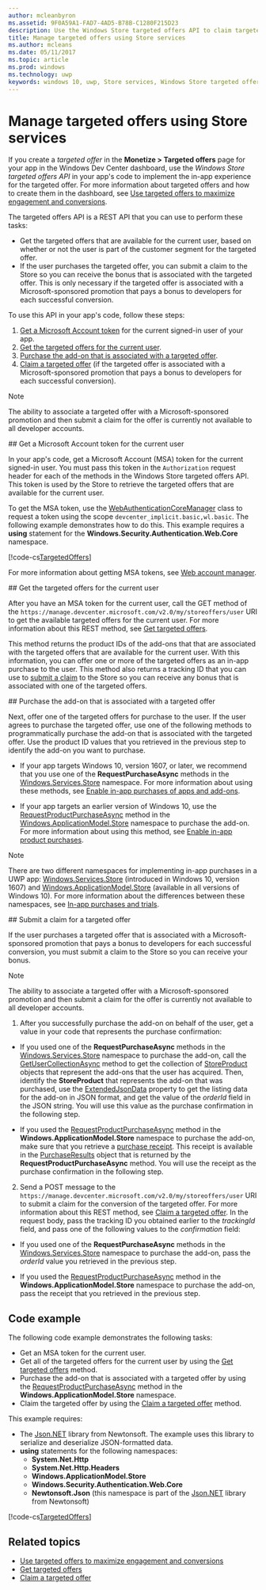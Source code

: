 ```yaml
---
author: mcleanbyron
ms.assetid: 9F0A59A1-FAD7-4AD5-B78B-C1280F215D23
description: Use the Windows Store targeted offers API to claim targeted offers that are available for an app.
title: Manage targeted offers using Store services
ms.author: mcleans
ms.date: 05/11/2017
ms.topic: article
ms.prod: windows
ms.technology: uwp
keywords: windows 10, uwp, Store services, Windows Store targeted offers API, targeted offers
---
```


# Manage targeted offers using Store services

If you create a *targeted offer* in the **Monetize > Targeted offers** page for your app in the Windows Dev Center dashboard, use the *Windows Store targeted offers API* in your app's code to implement the in-app experience for the targeted offer. For more information about targeted offers and how to create them in the dashboard, see [Use targeted offers to maximize engagement and conversions](../publish/use-targeted-offers-to-maximize-engagement-and-conversions.md).

The targeted offers API is a REST API that you can use to perform these tasks:

* Get the targeted offers that are available for the current user, based on whether or not the user is part of the customer segment for the targeted offer.
* If the user purchases the targeted offer, you can submit a claim to the Store so you can receive the bonus that is associated with the targeted offer. This is only necessary if the targeted offer is associated with a Microsoft-sponsored promotion that pays a bonus to developers for each successful conversion.

To use this API in your app's code, follow these steps:

1.  [Get a Microsoft Account token](#obtain-a-microsoft-account-token) for the current signed-in user of your app.
2.  [Get the targeted offers for the current user](#get-targeted-offers).
3.  [Purchase the add-on that is associated with a targeted offer](#purchase-add-on).
3.  [Claim a targeted offer](#claim-targeted-offer) (if the targeted offer is associated with a Microsoft-sponsored promotion that pays a bonus to developers for each successful conversion).

> [!NOTE]
> The ability to associate a targeted offer with a Microsoft-sponsored promotion and then submit a claim for the offer is currently not available to all developer accounts.

<span id="obtain-a-microsoft-account-token" />
## Get a Microsoft Account token for the current user

In your app's code, get a Microsoft Account (MSA) token for the current signed-in user. You must pass this token in the ```Authorization``` request header for each of the methods in the Windows Store targeted offers API. This token is used by the Store to retrieve the targeted offers that are available for the current user.

To get the MSA token, use the [WebAuthenticationCoreManager](https://docs.microsoft.com/uwp/api/windows.security.authentication.web.core.webauthenticationcoremanager) class to request a token using the scope ```devcenter_implicit.basic,wl.basic```. The following example demonstrates how to do this. This example requires a **using** statement for the **Windows.Security.Authentication.Web.Core** namespace.

[!code-cs[TargetedOffers](./code/StoreServicesExamples_TargetedOffers/cs/TargetedOffers.cs#GetMSAToken)]

For more information about getting MSA tokens, see [Web account manager](../security/web-account-manager.md).

<span id="get-targeted-offers" />
## Get the targeted offers for the current user

After you have an MSA token for the current user, call the GET method of the ```https://manage.devcenter.microsoft.com/v2.0/my/storeoffers/user``` URI to get the available targeted offers for the current user. For more information about this REST method, see [Get targeted offers](get-targeted-offers.md).

This method returns the product IDs of the add-ons that that are associated with the targeted offers that are available for the current user. With this information, you can offer one or more of the targeted offers as an in-app purchase to the user. This method also returns a tracking ID that you can use to [submit a claim](#claim-targeted-offer) to the Store so you can receive any bonus that is associated with one of the targeted offers.

<span id="purchase-add-on" />
## Purchase the add-on that is associated with a targeted offer

Next, offer one of the targeted offers for purchase to the user. If the user agrees to purchase the targeted offer, use one of the following methods to programmatically purchase the add-on that is associated with the targeted offer. Use the product ID values that you retrieved in the previous step to identify the add-on you want to purchase.

* If your app targets Windows 10, version 1607, or later, we recommend that you use one of the **RequestPurchaseAsync** methods in the [Windows.Services.Store](https://docs.microsoft.com/uwp/api/Windows.ApplicationModel.Store) namespace. For more information about using these methods, see [Enable in-app purchases of apps and add-ons](enable-in-app-purchases-of-apps-and-add-ons.md).

* If your app targets an earlier version of Windows 10, use the [RequestProductPurchaseAsync](https://docs.microsoft.com/uwp/api/Windows.ApplicationModel.Store.CurrentApp#Windows_ApplicationModel_Store_CurrentApp_RequestProductPurchaseAsync_System_String_) method in the [Windows.ApplicationModel.Store](https://msdn.microsoft.com/library/windows/apps/windows.applicationmodel.store.aspx) namespace to purchase the add-on. For more information about using this method, see [Enable in-app product purchases](enable-in-app-product-purchases.md).

> [!NOTE]
> There are two different namespaces for implementing in-app purchases in a UWP app: [Windows.Services.Store](https://msdn.microsoft.com/library/windows/apps/windows.services.store.aspx) (introduced in Windows 10, version 1607) and [Windows.ApplicationModel.Store](https://msdn.microsoft.com/library/windows/apps/windows.applicationmodel.store.aspx) (available in all versions of Windows 10). For more information about the differences between these namespaces, see [In-app purchases and trials](in-app-purchases-and-trials.md).

<span id="claim-targeted-offer" />
## Submit a claim for a targeted offer

If the user purchases a targeted offer that is associated with a Microsoft-sponsored promotion that pays a bonus to developers for each successful conversion, you must submit a claim to the Store so you can receive your bonus.

> [!NOTE]
> The ability to associate a targeted offer with a Microsoft-sponsored promotion and then submit a claim for the offer is currently not available to all developer accounts.

1. After you successfully purchase the add-on on behalf of the user, get a value in your code that represents the purchase confirmation:

  * If you used one of the **RequestPurchaseAsync** methods in the [Windows.Services.Store](https://docs.microsoft.com/uwp/api/Windows.ApplicationModel.Store) namespace to purchase the add-on, call the [GetUserCollectionAsync](https://docs.microsoft.com/uwp/api/Windows.Services.Store.StoreContext#Windows_Services_Store_StoreContext_GetUserCollectionAsync_Windows_Foundation_Collections_IIterable_System_String__) method to get the collection of [StoreProduct](https://msdn.microsoft.com/library/windows/apps/windows.services.store.storeproduct.aspx) objects that represent the add-ons that the user has acquired. Then, identify the **StoreProduct** that represents the add-on that was purchased, use the [ExtendedJsonData](https://docs.microsoft.com/uwp/api/Windows.Services.Store.StoreProduct#Windows_Services_Store_StoreProduct_ExtendedJsonData_) property to get the listing data for the add-on in JSON format, and get the value of the *orderId* field in the JSON string. You will use this value as the purchase confirmation in the following step.

  * If you used the [RequestProductPurchaseAsync](https://docs.microsoft.com/uwp/api/Windows.ApplicationModel.Store.CurrentApp#Windows_ApplicationModel_Store_CurrentApp_RequestProductPurchaseAsync_System_String_) method in the **Windows.ApplicationModel.Store** namespace to purchase the add-on, make sure that you retrieve a [purchase receipt](use-receipts-to-verify-product-purchases.md). This receipt is available in the [PurchaseResults](https://docs.microsoft.com/uwp/api/windows.applicationmodel.store.purchaseresults) object that is returned by the **RequestProductPurchaseAsync** method. You will use the receipt as the purchase confirmation in the following step.

2. Send a POST message to the ```https://manage.devcenter.microsoft.com/v2.0/my/storeoffers/user``` URI to submit a claim for the conversion of the targeted offer. For more information about this REST method, see [Claim a targeted offer](claim-a-targeted-offer.md). In the request body, pass the tracking ID you obtained earlier to the *trackingId* field, and pass one of the following values to the *confirmation* field:

  * If you used one of the **RequestPurchaseAsync** methods in the [Windows.Services.Store](https://docs.microsoft.com/uwp/api/Windows.ApplicationModel.Store) namespace to purchase the add-on, pass the *orderId* value you retrieved in the previous step.

  * If you used the [RequestProductPurchaseAsync](https://docs.microsoft.com/uwp/api/Windows.ApplicationModel.Store.CurrentApp#Windows_ApplicationModel_Store_CurrentApp_RequestProductPurchaseAsync_System_String_) method in the **Windows.ApplicationModel.Store** namespace to purchase the add-on, pass the receipt that you retrieved in the previous step.

## Code example

The following code example demonstrates the following tasks:
* Get an MSA token for the current user.
* Get all of the targeted offers for the current user by using the [Get targeted offers](get-targeted-offers.md) method.
* Purchase the add-on that is associated with a targeted offer by using the [RequestProductPurchaseAsync](https://docs.microsoft.com/uwp/api/Windows.ApplicationModel.Store.CurrentApp#Windows_ApplicationModel_Store_CurrentApp_RequestProductPurchaseAsync_System_String_) method in the **Windows.ApplicationModel.Store** namespace.
* Claim the targeted offer by using the [Claim a targeted offer](claim-a-targeted-offer.md) method.

This example requires:
* The [Json.NET](http://www.newtonsoft.com/json) library from Newtonsoft. The example uses this library to serialize and deserialize JSON-formatted data.
* **using** statements for the following namespaces:
    * **System.Net.Http**
    * **System.Net.Http.Headers**
    * **Windows.ApplicationModel.Store**
    * **Windows.Security.Authentication.Web.Core**
    * **Newtonsoft.Json** (this namespace is part of the [Json.NET](http://www.newtonsoft.com/json) library from Newtonsoft)

[!code-cs[TargetedOffers](./code/StoreServicesExamples_TargetedOffers/cs/TargetedOffers.cs#GetTargetedOffersSample)]

## Related topics

* [Use targeted offers to maximize engagement and conversions](../publish/use-targeted-offers-to-maximize-engagement-and-conversions.md)
* [Get targeted offers](get-targeted-offers.md)
* [Claim a targeted offer](claim-a-targeted-offer.md)
